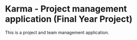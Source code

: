 # Karma - Project management application (Final Year Project)

This is a project and team management application.
